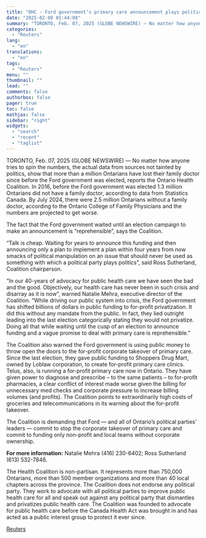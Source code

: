 ```yaml
---
title: "OHC - Ford government’s primary care announcement plays politics with people’s need for a family doctor: It’s a primary care “plan” to implement a plan delayed until the cusp of an election"
date: "2025-02-08 01:44:08"
summary: "TORONTO, Feb. 07, 2025 (GLOBE NEWSWIRE) — No matter how anyone tries to spin the numbers, the actual data from sources not tainted by politics, show that more than a million Ontarians have lost their family doctor since before the Ford government was elected, reports the Ontario Health Coalition. In..."
categories:
  - "Reuters"
lang:
  - "en"
translations:
  - "en"
tags:
  - "Reuters"
menu: ""
thumbnail: ""
lead: ""
comments: false
authorbox: false
pager: true
toc: false
mathjax: false
sidebar: "right"
widgets:
  - "search"
  - "recent"
  - "taglist"
---
```


TORONTO, Feb. 07, 2025 (GLOBE NEWSWIRE) — No matter how anyone tries to spin the numbers, the actual data from sources not tainted by politics, show that more than a million Ontarians have lost their family doctor since before the Ford government was elected, reports the Ontario Health Coalition. In 2016, before the Ford government was elected 1.3 million Ontarians did not have a family doctor, according to data from Statistics Canada. By July 2024, there were 2.5 million Ontarians without a family doctor, according to the Ontario College of Family Physicians and the numbers are projected to get worse.

The fact that the Ford government waited until an election campaign to make an announcement is “reprehensible”, says the Coalition.

“Talk is cheap. Waiting for years to announce this funding and then announcing only a plan to implement a plan within four years from now smacks of political manipulation on an issue that should never be used as something with which a political party plays politics”, said Ross Sutherland, Coalition chairperson.

“In our 40-years of advocacy for public health care we have seen the bad and the good. Objectively, our health care has never been in such crisis and disarray as it is now”, warned Natalie Mehra, executive director of the Coalition. “While driving our public system into crisis, the Ford government has shifted billions of dollars in public funding to for-profit privatization. It did this without any mandate from the public. In fact, they lied outright leading into the last election categorically stating they would not privatize. Doing all that while waiting until the cusp of an election to announce funding and a vague promise to deal with primary care is reprehensible.”

The Coalition also warned the Ford government is using public money to throw open the doors to the for-profit corporate takeover of primary care. Since the last election, they gave public funding to Shoppers Drug Mart, owned by Loblaw corporation, to create for-profit primary care clinics. Telus, also, is running a for-profit primary care now in Ontario. They have given power to diagnose and prescribe – to the same patients – to for-profit pharmacies, a clear conflict of interest made worse given the billing for unnecessary med checks and corporate pressure to increase billing volumes (and profits). The Coalition points to extraordinarily high costs of groceries and telecommunications in its warning about the for-profit takeover.

The Coalition is demanding that Ford — and all of Ontario’s political parties’ leaders — commit to stop the corporate takeover of primary care and commit to funding only non-profit and local teams without corporate ownership.

**For more information:** Natalie Mehra (416) 230-6402; Ross Sutherland (613) 532-7846.

The Health Coalition is non-partisan. It represents more than 750,000 Ontarians, more than 500 member organizations and more than 40 local chapters across the province. The Coalition does not endorse any political party. They work to advocate with all political parties to improve public health care for all and speak out against any political party that dismantles and privatizes public health care. The Coalition was founded to advocate for public health care before the Canada Health Act was brought in and has acted as a public interest group to protect it ever since.

[Reuters](https://www.tradingview.com/news/reuters.com,2025-02-07:newsml_GNX1vjHc3:0-ohc-ford-government-s-primary-care-announcement-plays-politics-with-people-s-need-for-a-family-doctor-it-s-a-primary-care-plan-to-implement-a-plan-delayed-until-the-cusp-of-an-election/)
